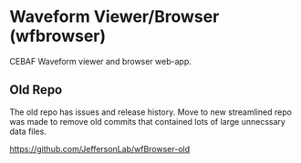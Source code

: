# Waveform Viewer/Browser (wfbrowser)
CEBAF Waveform viewer and browser web-app.

## Old Repo
The old repo has issues and release history.  Move to new streamlined repo was made to remove old commits that contained lots of large unnecssary data files.

https://github.com/JeffersonLab/wfBrowser-old
